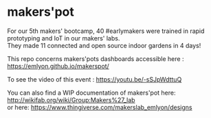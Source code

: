 # makers'pot

For our 5th makers' bootcamp, 40 #earlymakers were trained in rapid prototyping and IoT in our makers' labs.  
They made 11 connected and open source indoor gardens in 4 days!

This repo concerns makers'pots dashboards accessible here :
https://emlyon.github.io/makerspot/

To see the video of this event :
https://youtu.be/-sSJpWdttuQ


You can also find a WIP documentation of makers'pot here: http://wikifab.org/wiki/Group:Makers%27_lab  
or here: https://www.thingiverse.com/makerslab_emlyon/designs
